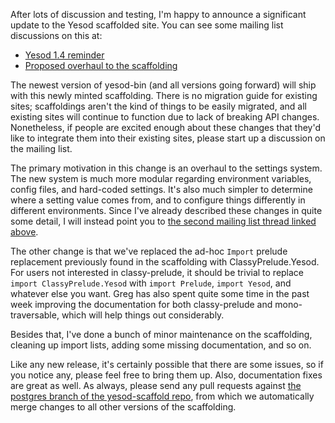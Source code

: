 After lots of discussion and testing, I'm happy to announce a significant
update to the Yesod scaffolded site. You can see some mailing list discussions
on this at:

* [Yesod 1.4 reminder](https://groups.google.com/d/msg/yesodweb/BhUq8wLrhgQ/0_rwAqvEGxEJ)
* [Proposed overhaul to the scaffolding](https://groups.google.com/d/msg/yesodweb/rpuXOKtUj_o/LrRNQJns6noJ)

The newest version of yesod-bin (and all versions going forward) will ship with
this newly minted scaffolding. There is no migration guide for existing sites;
scaffoldings aren't the kind of things to be easily migrated, and all existing
sites will continue to function due to lack of breaking API changes.
Nonetheless, if people are excited enough about these changes that they'd like
to integrate them into their existing sites, please start up a discussion on
the mailing list.

The primary motivation in this change is an overhaul to the settings system.
The new system is much more modular regarding environment variables, config
files, and hard-coded settings. It's also much simpler to determine where a
setting value comes from, and to configure things differently in different
environments. Since I've already described these changes in quite some detail,
I will instead point you to [the second mailing list thread linked
above](https://groups.google.com/d/msg/yesodweb/rpuXOKtUj_o/LrRNQJns6noJ).

The other change is that we've replaced the ad-hoc `Import` prelude replacement
previously found in the scaffolding with ClassyPrelude.Yesod. For users not
interested in classy-prelude, it should be trivial to replace `import
ClassyPrelude.Yesod` with `import Prelude`, `import Yesod`, and whatever else
you want. Greg has also spent quite some time in the past week improving the
documentation for both classy-prelude and mono-traversable, which will help
things out considerably.

Besides that, I've done a bunch of minor maintenance on the scaffolding,
cleaning up import lists, adding some missing documentation, and so on.

Like any new release, it's certainly possible that there are some issues, so if
you notice any, please feel free to bring them up. Also, documentation fixes
are great as well. As always, please send any pull requests against [the
postgres branch of the yesod-scaffold
repo](https://github.com/yesodweb/yesod-scaffold/tree/postgres), from which we
automatically merge changes to all other versions of the scaffolding.
